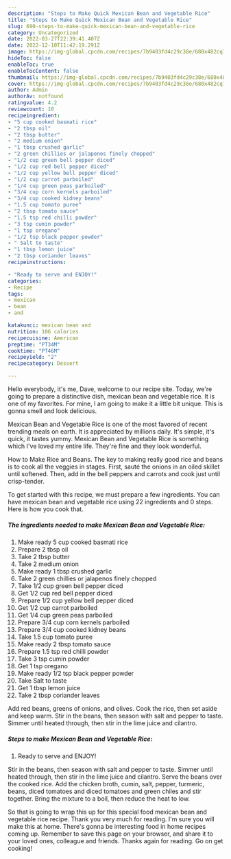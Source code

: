 ```yaml
---
description: "Steps to Make Quick Mexican Bean and Vegetable Rice"
title: "Steps to Make Quick Mexican Bean and Vegetable Rice"
slug: 690-steps-to-make-quick-mexican-bean-and-vegetable-rice
category: Uncategorized
date: 2022-03-27T22:39:41.407Z
date: 2022-12-10T11:42:19.291Z
image: https://img-global.cpcdn.com/recipes/7b9403fd4c29c38e/680x482cq70/mexican-bean-and-vegetable-rice-recipe-main-photo.jpg
hideToc: false
enableToc: true
enableTocContent: false
thumbnail: https://img-global.cpcdn.com/recipes/7b9403fd4c29c38e/680x482cq70/mexican-bean-and-vegetable-rice-recipe-main-photo.jpg
cover: https://img-global.cpcdn.com/recipes/7b9403fd4c29c38e/680x482cq70/mexican-bean-and-vegetable-rice-recipe-main-photo.jpg
author: Admin
authorAv: notfound
ratingvalue: 4.2
reviewcount: 10
recipeingredient:
- "5 cup cooked basmati rice"
- "2 tbsp oil"
- "2 tbsp butter"
- "2 medium onion"
- "1 tbsp crushed garlic"
- "2 green chillies or jalapenos finely chopped"
- "1/2 cup green bell pepper diced"
- "1/2 cup red bell pepper diced"
- "1/2 cup yellow bell pepper diced"
- "1/2 cup carrot parboiled"
- "1/4 cup green peas parboiled"
- "3/4 cup corn kernels parboiled"
- "3/4 cup cooked kidney beans"
- "1.5 cup tomato puree"
- "2 tbsp tomato sauce"
- "1.5 tsp red chilli powder"
- "3 tsp cumin powder"
- "1 tsp oregano"
- "1/2 tsp black pepper powder"
- " Salt to taste"
- "1 tbsp lemon juice"
- "2 tbsp coriander leaves"
recipeinstructions:

- "Ready to serve and ENJOY!"
categories:
- Recipe
tags:
- mexican
- bean
- and

katakunci: mexican bean and 
nutrition: 106 calories
recipecuisine: American
preptime: "PT34M"
cooktime: "PT46M"
recipeyield: "2"
recipecategory: Dessert

---
```



Hello everybody, it's me, Dave, welcome to our recipe site. Today, we're going to prepare a distinctive dish, mexican bean and vegetable rice. It is one of my favorites. For mine, I am going to make it a little bit unique. This is gonna smell and look delicious.

Mexican Bean and Vegetable Rice is one of the most favored of recent trending meals on earth. It is appreciated by millions daily. It's simple, it's quick, it tastes yummy. Mexican Bean and Vegetable Rice is something which I've loved my entire life. They're fine and they look wonderful.

How to Make Rice and Beans. The key to making really good rice and beans is to cook all the veggies in stages. First, sauté the onions in an oiled skillet until softened. Then, add in the bell peppers and carrots and cook just until crisp-tender.


To get started with this recipe, we must prepare a few ingredients. You can have mexican bean and vegetable rice using 22 ingredients and 0 steps. Here is how you cook that.

<!--inarticleads1-->

##### The ingredients needed to make Mexican Bean and Vegetable Rice:

1. Make ready 5 cup cooked basmati rice
1. Prepare 2 tbsp oil
1. Take 2 tbsp butter
1. Take 2 medium onion
1. Make ready 1 tbsp crushed garlic
1. Take 2 green chillies or jalapenos finely chopped
1. Take 1/2 cup green bell pepper diced
1. Get 1/2 cup red bell pepper diced
1. Prepare 1/2 cup yellow bell pepper diced
1. Get 1/2 cup carrot parboiled
1. Get 1/4 cup green peas parboiled
1. Prepare 3/4 cup corn kernels parboiled
1. Prepare 3/4 cup cooked kidney beans
1. Take 1.5 cup tomato puree
1. Make ready 2 tbsp tomato sauce
1. Prepare 1.5 tsp red chilli powder
1. Take 3 tsp cumin powder
1. Get 1 tsp oregano
1. Make ready 1/2 tsp black pepper powder
1. Take  Salt to taste
1. Get 1 tbsp lemon juice
1. Take 2 tbsp coriander leaves


Add red beans, greens of onions, and olives. Cook the rice, then set aside and keep warm. Stir in the beans, then season with salt and pepper to taste. Simmer until heated through, then stir in the lime juice and cilantro. 

<!--inarticleads2-->

##### Steps to make Mexican Bean and Vegetable Rice:


1. Ready to serve and ENJOY!

Stir in the beans, then season with salt and pepper to taste. Simmer until heated through, then stir in the lime juice and cilantro. Serve the beans over the cooked rice. Add the chicken broth, cumin, salt, pepper, turmeric, beans, diced tomatoes and diced tomatoes and green chiles and stir together. Bring the mixture to a boil, then reduce the heat to low. 

So that is going to wrap this up for this special food mexican bean and vegetable rice recipe. Thank you very much for reading. I'm sure you will make this at home. There's gonna be interesting food in home recipes coming up. Remember to save this page on your browser, and share it to your loved ones, colleague and friends. Thanks again for reading. Go on get cooking!
